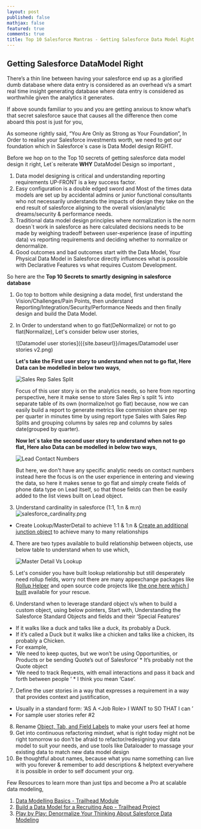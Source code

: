 ```yaml
---
layout: post
published: false
mathjax: false
featured: true
comments: true
title: Top 10 Salesforce Mantras - Getting Salesforce Data Model Right
---
```

## Getting Salesforce DataModel Right

There’s a thin line between having your salesforce end up as a glorified dumb database where data entry is considered as an overhead v/s a smart real time insight generating database where data entry is considered as worthwhile given the analytics it generates.

If above sounds familiar to you and you are getting anxious to know what’s that secret salesforce sauce that causes all the difference then come aboard this post is just for you,

As someone rightly said, “You Are Only as Strong as Your Foundation”, In Order to realise your Salesforce investments worth, we need to get our foundation which in Salesforce\`s case is Data Model design RIGHT.

Before we hop on to the Top 10 secrets of getting salesforce data model design it right, Let\`s reiterate **WHY** DataModel Design so important ,
1. Data model designing is critical and understanding reporting requirements UP-FRONT is a key success factor.
2. Easy configuration is a double edged sword and Most of the times data models are set up by accidental admins or junior functional consultants who not necessarily understands the impacts of design they take on the end result of salesforce aligning to the overall vision/analytic dreams/security & performance needs.
3. Traditional data model design principles where normalization is the norm doesn\`t work in salesforce as here calculated decisions needs to be made by weighing tradeoff between user-experience (ease of inputting data) vs reporting requirements and deciding whether to normalize or denormalize.
4. Good outcomes and bad outcomes start with the Data Model, Your Physical Data Model in Salesforce directly influences what is possible with Declarative Features vs what requires Custom  Development.


So here are the **Top 10 Secrets to smartly designing in salesforce database**

1. Go top to bottom while designing a data model, first understand the Vision/Challenges/Pain Points, then understand Reporting/Integration/Security/Performance Needs and then finally design and build the Data Model.

2. In Order to understand when to go flat(DeNormalize) or not to go flat(Normalize), Let's consider below user stories,

    ![Datamodel user stories]({{site.baseurl}}/images/Datamodel user stories v2.png)

    **Let's take the First user story to understand when not to go flat, Here Data can be modelled in below two ways**,

    ![Sales Rep Sales Split]({{site.baseurl}}/images/Sales_Rep_Sales_Split.png)

    Focus of this user story is on the analytics needs, so here from reporting perspective, here it make sense to store Sales Rep\`s split % into separate table of its own (normalize/not go flat) because, now we can easily build a report to generate metrics like commision share per rep per quarter in minutes time by using report type Sales with Sales Rep Splits and grouping columns by sales rep and columns by sales date(grouped by quarter).

   **Now let\`s take the second user story to understand when not to go flat, Here also Data can be modelled in below two ways**,

    ![Lead Contact Numbers]({{site.baseurl}}/images/Lead_Contact_Numbers.png)

    But here, we don't have any specific analytic needs on contact numbers instead here the focus is on the user experience in entering and viewing the data, so here it makes sense to go flat and simply create fields of phone data type on Lead itself, so that those fields can then be easily added to the list views built on Lead object.

3. Understand cardinality in salesforce (1:1, 1:n & m:n)
    ![salesforce_cardinality.png]({{site.baseurl}}/images/salesforce_cardinality.png)
    
  * Create Lookup/MasterDetail to achieve 1:1 & 1:n & [Create an additional junction object](https://developer.salesforce.com/docs/atlas.en-us.fundamentals.meta/fundamentals/adg_relationships_many_relationship.htm) to achieve many to many relationships
    
4. There are two types available to build relationship between objects, use below table to understand when to use which,

    ![Master Detail Vs Lookup]({{site.baseurl}}/images/Master_detail_vs_lookup.png)

5. Let's consider you have built lookup relationship but still desperately need rollup fields, worry not there are many appexchange packages like [Rollup Helper](https://appexchange.salesforce.com/appxListingDetail?listingId=a0N30000009i3UpEAI) and open source code projects like [the one here which I built](https://struckbylightning.github.io/2018/05/apex/freebies/define-rollup-fields-for-lookup-relationships-in-custom-metadata) available for your rescue.

6. Understand when to leverage standard object v/s when to build a custom object, using below pointers,
Start with, Understanding the Salesforce Standard Objects and fields and their ‘Special Features’
  * If it walks like a duck and talks like a duck, its probably a Duck.
  * If it’s called a Duck but it walks like a chicken and talks like a chicken, its  probably a Chicken.
  * For example,
   * ‘We need to keep quotes, but we won’t be using Opportunities, or  Products or be sending Quote’s out of Salesforce’
    * It’s probably not the Quote object
   * ‘We need to track Requests, with email interactions and pass it back and forth between people ’
    * I think you mean ‘Case’.

7. Define the user stories in a way that expresses a requirement in a way that provides context and justification,
  * Usually in a standard form: ‘AS A \<Job Role\> I WANT to <some business process> SO THAT I can <achieve  some outcome>’
  * For sample user stories refer #2
8. Rename [Object, Tab, and Field Labels](https://help.salesforce.com/articleView?id=customize_rename.htm&r=https%3A%2F%2Fwww.google.com.au%2F&type=5) to make your users feel at home 
9. Get into continuous refactoring mindset, what is right today might not be right tomorrow so don't be afraid to refactor/redesigning your data model to suit your needs, and use tools like Dataloader to massage your existing data to match new data model design
10. Be thoughtful about names, because what you name something can live with you forever \& remember to add descriptions & helptext everywhere it is possible in order to self document your org.


Few Resources to learn more than just tips and become a Pro at scalable data modeling,
1. [Data Modelling Basics - Trailhead Module](https://trailhead.salesforce.com/en/modules/data_modeling)
2. [Build a Data Model for a Recruiting App - Trailhead Project](https://trailhead.salesforce.com/en/projects/build-a-data-model-for-a-recruiting-app)
3. [Play by Play: Denormalize Your Thinking About Salesforce Data Modeling](https://app.pluralsight.com/player?course=play-by-play-denormalize-thinking-salesforce-data-modeling&author=don-robins&name=5b27875e-f42e-45e7-9e78-65a1810ca266&clip=1&mode=live)

